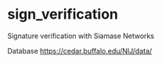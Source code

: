 # sign_verification

Signature verification with Siamase Networks

Database https://cedar.buffalo.edu/NIJ/data/
